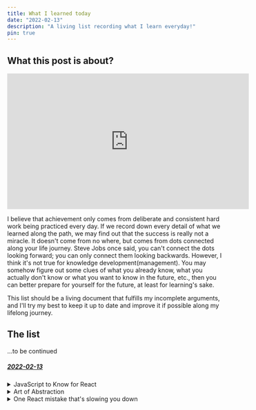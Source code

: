 ```yaml
---
title: What I learned today
date: "2022-02-13"
description: "A living list recording what I learn everyday!"
pin: true
---
```


## What this post is about?

<iframe width="560" height="315" src="https://www.youtube-nocookie.com/embed/JIceCvZS-4Y" title="YouTube video player" frameborder="0" allow="accelerometer; autoplay; clipboard-write; encrypted-media; gyroscope; picture-in-picture" allowfullscreen></iframe>

I believe that achievement only comes from deliberate and consistent hard work being practiced every day. If we record down every detail of what we learned along the path, we may find out that the success is really not a miracle. It doesn't come from no where, but comes from dots connected along your life journey. Steve Jobs once said, you can't connect the dots looking forward; you can only connect them looking backwards. However, I think it's not true for knowledge development(management). You may somehow figure out some clues of what you already know, what you actually don't know or what you want to know in the future, etc., then you can better prepare for yourself for the future, at least for learning's sake. 

This list should be a living document that fulfills my incomplete arguments, and I'll try my best to keep it up to date and improve it if possible along my lifelong journey.

## The list

...to be continued

<div id="2022-02-13"></div>

##### <a href="#2022-02-13" name="fragment">2022-02-13</a>

<details>
  <summary>JavaScript to Know for React</summary>

  https://kentcdodds.com/blog/javascript-to-know-for-react

  **Abstract**

  Modern frontend frameworks such as React use JavaScript a lot. 
  Not only you can write application logic using JavaScript, 
  you can also "write" HTML using JavaScript such as [JSX](https://reactjs.org/docs/introducing-jsx.html) and CSS using JavaScript such as [styled-components](https://styled-components.com/). 
  This blog post is a collection of key JavaScript concepts you should be familiar with if you would like to develop modern JavaScript applications.

  **Key Takeaways**

  1. template literals
  2. shorthand property names
  3. arrow functions
  4. destructuring
  5. parameter defaults
  6. rest/spread
  7. ESModules
  8. ternaries
  9. array methods
  10. nullish coalescing operator
  11. optional chaining
  12. promises and async/await
</details>

<details>
  <summary>Art of Abstraction</summary>

  https://www.merrickchristensen.com/articles/abstraction/

  **Abstraction**

  Dealing with complexity is one of the most important topics in the field of computer science. 
  Abstraction can be said the most important technique for managing complexity. You can even said that 
  all computer systems are made of layers of abstraction from hardware to software. This article mainly 
  discusses abstraction in software people's point of view. Having a good conceptual model towards
  different levels of abstraction helps you have more clear strategies on dealing with ongoing software development challenges. This article also references some interesting articles worth reading. In short, [avoid hasty abstractions](https://kentcdodds.com/blog/aha-programming) and [having no abstraction is better than having wrong abstractions](https://youtu.be/4anAwXYqLG8?t=802).
</details>

<details>
  <summary>One React mistake that's slowing you down</summary>

  https://epicreact.dev/one-react-mistake-thats-slowing-you-down/

  **Abstract**

  This article concisely gives a good usage of composition capabilities provided by React. With proper layout provided, we may even don't need more complex tools to solve the [prop drilling](https://kentcdodds.com/blog/prop-drilling) issue, instead we can avoid the issue from coming up first!
</details>

<br />
<br />
